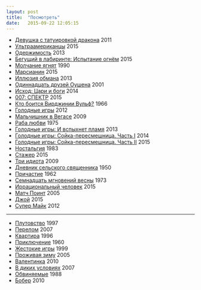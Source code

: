 ```yaml
---
layout: post
title:  "Посмотреть"
date:   2015-09-22 12:05:15
---
```


- [Девушка с татуировкой дракона](http://www.kinopoisk.ru/film/491724/) 2011
- [Ультраамериканцы](http://www.kinopoisk.ru/film/807399/) 2015
- [Одержимость](http://www.kinopoisk.ru/film/725190/) 2013
- [Бегущий в лабиринте: Испытание огнём](http://www.kinopoisk.ru/film/842673/) 2015
- [Молчание ягнят](http://www.kinopoisk.ru/film/345/) 1990
- [Марсианин](http://www.kinopoisk.ru/film/841700/) 2015
- [Иллюзия обмана](http://www.kinopoisk.ru/film/522892/) 2013
- [Одиннадцать друзей Оушена](http://www.kinopoisk.ru/film/770/) 2001
- [Исход: Цари и боги](http://www.kinopoisk.ru/film/484611/) 2014
- [007: СПЕКТР](http://www.kinopoisk.ru/film/678552/) 2015
- [Кто боится Вирджинии Вульф?](http://www.kinopoisk.ru/film/490/) 1966
- [Голодные игры](http://www.kinopoisk.ru/film/468581/) 2012
- [Мальчишник в Вегасе](http://www.kinopoisk.ru/film/426004/) 2009
- [Раба любви](http://www.kinopoisk.ru/film/42030/) 1975
- [Голодные игры: И вспыхнет пламя](http://www.kinopoisk.ru/film/602373/) 2013
- [Голодные игры: Сойка-пересмешница. Часть I](http://www.kinopoisk.ru/film/661911/) 2014
- [Голодные игры: Сойка-пересмешница. Часть II](http://www.kinopoisk.ru/film/663715/) 2015
- [Ностальгия](http://www.kinopoisk.ru/film/46464/) 1983
- [Стажер](http://www.kinopoisk.ru/film/677893/) 2015
- [Три идиота](http://www.kinopoisk.ru/film/423210/) 2009
- [Дневник сельского священника](http://www.kinopoisk.ru/film/94546/) 1950
- [Причастие](http://www.kinopoisk.ru/film/15183/) 1962
- [Семнадцать мгновений весны](http://www.kinopoisk.ru/film/89540/) 1973
- [Иррациональный человек](http://www.kinopoisk.ru/film/840992/) 2015
- [Матч Поинт](http://www.kinopoisk.ru/film/81530/) 2005
- [Джой](http://www.kinopoisk.ru/film/713051/) 2015
- [Супер Майк](http://www.kinopoisk.ru/film/586488/) 2012

***

- [Плутовство](http://www.kinopoisk.ru/film/2989/) 1997
- [Перелом](http://www.kinopoisk.ru/film/220617/) 2007
- [Квартира](http://www.kinopoisk.ru/film/3720/) 1996
- [Приключение](http://www.kinopoisk.ru/film/63930/) 1960
- [Жестокие игры](http://www.kinopoisk.ru/film/12192/) 1999
- [Проживая зиму](http://www.kinopoisk.ru/film/53951/) 2005
- [Валентинка](http://www.kinopoisk.ru/film/404459/) 2010
- [В диких условиях](http://www.kinopoisk.ru/film/252626/) 2007
- [Обвиняемые](http://www.kinopoisk.ru/film/9842/) 1988
- [Бобер](http://www.kinopoisk.ru/film/474521/) 2010


